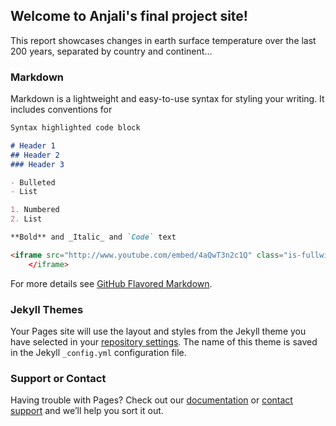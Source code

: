 ## Welcome to Anjali's final project site!

This report showcases changes in earth surface temperature over the last 200 years, separated by country and continent...



### Markdown

Markdown is a lightweight and easy-to-use syntax for styling your writing. It includes conventions for

```markdown
Syntax highlighted code block

# Header 1
## Header 2 
### Header 3

- Bulleted
- List

1. Numbered
2. List

**Bold** and _Italic_ and `Code` text

<iframe src="http://www.youtube.com/embed/4aQwT3n2c1Q" class="is-fullwidth" height="315px"
    </iframe>

```

For more details see [GitHub Flavored Markdown](https://guides.github.com/features/mastering-markdown/).

### Jekyll Themes

Your Pages site will use the layout and styles from the Jekyll theme you have selected in your [repository settings](https://github.com/at1112/EarthSurfaceTemperature/settings). The name of this theme is saved in the Jekyll `_config.yml` configuration file.

### Support or Contact

Having trouble with Pages? Check out our [documentation](https://docs.github.com/categories/github-pages-basics/) or [contact support](https://github.com/contact) and we’ll help you sort it out.
